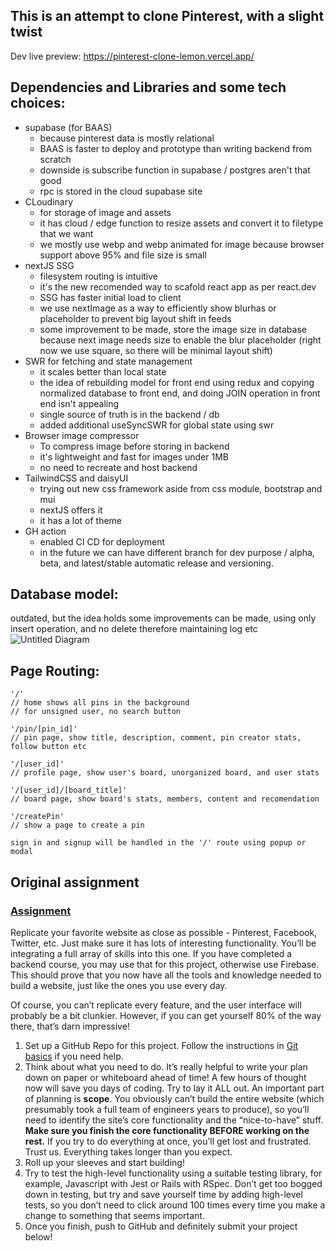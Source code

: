 ## This is an attempt to clone Pinterest, with a slight twist

Dev live preview: https://pinterest-clone-lemon.vercel.app/

## Dependencies and Libraries and some tech choices:
- supabase (for BAAS)
  - because pinterest data is mostly relational
  - BAAS is faster to deploy and prototype than writing backend from scratch
  - downside is subscribe function in supabase / postgres aren't that good
  - rpc is stored in the cloud supabase site
- CLoudinary
  - for storage of image and assets
  - it has cloud / edge function to resize assets and convert it to filetype that we want
  - we mostly use webp and webp animated for image because browser support above 95% and file size is small
- nextJS SSG
  - filesystem routing is intuitive
  - it's the new recomended way to scafold react app as per react.dev
  - SSG has faster initial load to client
  - we use nextImage as a way to efficiently show blurhas or placeholder to prevent big layout shift in feeds
  - some improvement to be made, store the image size in database because next image needs size to enable the blur placeholder (right now we use square, so there will be minimal layout shift)
- SWR for fetching and state management
  - it scales better than local state
  - the idea of rebuilding model for front end using redux and copying normalized database to front end, and doing JOIN operation in front end isn't appealing
  - single source of truth is in the backend / db
  - added additional useSyncSWR for global state using swr
- Browser image compressor
  - To compress image before storing in backend
  - it's lightweight and fast for images under 1MB
  - no need to recreate and host backend
- TailwindCSS and daisyUI
  - trying out new css framework aside from css module, bootstrap and mui
  - nextJS offers it
  - it has a lot of theme
- GH action
  - enabled CI CD for deployment
  - in the future we can have different branch for dev purpose / alpha, beta, and latest/stable automatic release and versioning.

## Database model:
outdated, but the idea holds
some improvements can be made, using only insert operation, and no delete therefore maintaining log etc
![Untitled Diagram](https://user-images.githubusercontent.com/112059651/236874824-c1aec858-89e1-470c-9272-f88961ab3abc.jpg)

## Page Routing:

```
'/'
// home shows all pins in the background
// for unsigned user, no search button

'/pin/[pin_id]'
// pin page, show title, description, comment, pin creator stats, follow button etc

'/[user_id]'
// profile page, show user's board, unorganized board, and user stats

'/[user_id]/[board_title]'
// board page, show board's stats, members, content and recomendation

'/createPin'
// show a page to create a pin

sign in and signup will be handled in the '/' route using popup or modal

```

## Original assignment
<section id="assignment">
  <h3><a href="#assignment" class="anchor-link">Assignment</a></h3>

  <div class="lesson-content__panel">
    <p>Replicate your favorite website as close as possible - Pinterest, Facebook, Twitter, etc. Just make sure it has lots of interesting functionality. You’ll be integrating a full array of skills into this one. If you have completed a backend course, you may use that for this project, otherwise use Firebase. This should prove that you now have all the tools and knowledge needed to build a website, just like the ones you use every day.</p>
    <p>Of course, you can’t replicate every feature, and the user interface will probably be a bit clunkier. However, if you can get yourself 80% of the way there, that’s darn impressive!</p>
    <ol>
      <li>Set up a GitHub Repo for this project. Follow the instructions in <a href="https://www.theodinproject.com/paths/foundations/courses/foundations/lessons/git-basics" target="_blank" rel="noopener noreferrer">Git basics</a> if you need help.</li>
      <li>Think about what you need to do. It’s really helpful to write your plan down on paper or whiteboard ahead of time! A few hours of thought now will save you days of coding. Try to lay it ALL out. An important part of planning is <strong>scope</strong>. You obviously can’t build the entire website (which presumably took a full team of engineers years to produce), so you’ll need to identify the site’s core functionality and the “nice-to-have” stuff. <strong>Make sure you finish the core functionality BEFORE working on the rest.</strong> If you try to do everything at once, you’ll get lost and frustrated. Trust us. Everything takes longer than you expect.</li>
      <li>Roll up your sleeves and start building!</li>
      <li>Try to test the high-level functionality using a suitable testing library, for example, Javascript with Jest or Rails with RSpec. Don’t get too bogged down in testing, but try and save yourself time by adding high-level tests, so you don’t need to click around 100 times every time you make a change to something that seems important.</li>
      <li>Once you finish, push to GitHub and definitely submit your project below!</li>
    </ol>
  </div>

</section>
